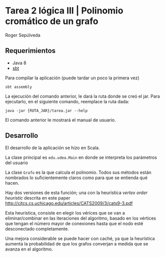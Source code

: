 # Tarea 2 lógica III | Polinomio cromático de un grafo

Roger Sepúlveda

## Requerimientos

- Java 8
- [sbt](http://www.scala-sbt.org/0.13/docs/Installing-sbt-on-Linux.html)

Para compilar la aplicación (puede tardar un poco la primera vez)
```
sbt assembly
```

La ejecución del comando anterior, le dará la ruta donde se creó el jar.
Para ejecutarlo, en el siguiente comando, reemplace la ruta dada:

```
java -jar {RUTA_JAR}/tarea.jar --help
```

El comando anterior le mostrará el manual de usuario. 
  
## Desarrollo

El desarrollo de la aplicación se hizo en Scala.

La clase principal es `edu.udea.Main` en donde se interpreta los parámetros del usuario

La clase `Grafo` es la que calcula el polinomio. Todos sus métodos están nombrados
 lo suficientemente claros como para que se entienda qué hacen.

Hay dos versiones de esta función; una con la heurística *vertex order heuristic* descrita en este paper
http://cjtcs.cs.uchicago.edu/articles/CATS2009/3/cats9-3.pdf

Esta heurística, consiste en elegir los vérices que se van a eliminar/combinar
en las iteraciones del algoritmo, basado en los vértices que tengan el número mayor de conexiones
hasta que el nodo esté desconectado completamente.

Una mejora considerable se puede hacer con caché, ya que la heurística aumenta la probabilidad de que los 
grafos converjan a medida que se avanza en el algoritmo.